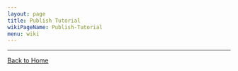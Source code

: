 ```yaml
---
layout: page
title: Publish Tutorial
wikiPageName: Publish-Tutorial
menu: wiki
---
```



***
[Back to Home]({{site.baseurl}}/eclipse.tutorial/wiki/)